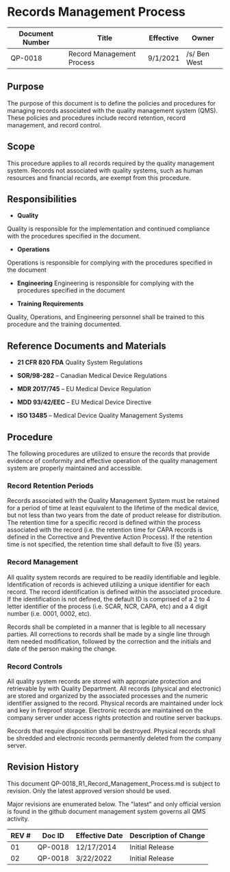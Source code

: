 # Records Management Process

Document Number|Title|Effective|Owner
---------------|-------------------------------------|----|-----
QP-0018|Record Management Process|9/1/2021|/s/ Ben West

## Purpose

The purpose of this document is to define the policies and procedures
for managing records associated with the quality management system
(QMS). These policies and procedures include record retention, record
management, and record control.

## Scope

This procedure applies to all records required by the quality
management system. Records not associated with quality systems, such
as human resources and financial records, are exempt from this
procedure.

## Responsibilities

* **Quality**

Quality is responsible for the implementation and continued compliance with the procedures specified in
             the document.

* **Operations**

Operations is responsible for complying
             with the procedures specified in the document

* **Engineering**
Engineering is responsible for complying
             with the procedures specified in the document

* **Training Requirements**

Quality, Operations, and Engineering
         personnel shall be trained to this procedure and the training
         documented.

## Reference Documents and Materials

* **21 CFR 820 FDA** Quality System Regulations

* **SOR/98-282** – Canadian Medical Device Regulations

* **MDR 2017/745** – EU Medical Device Regulation

* **MDD 93/42/EEC** – EU Medical Device Directive

* **ISO 13485** – Medical Device Quality Management Systems

## Procedure

 The following procedures are utilized to ensure the records that
 provide evidence of conformity and effective operation of the quality
 management system are properly maintained and accessible.

### Record Retention Periods

Records associated with the Quality Management System must be retained
for a period of time at least equivalent to the lifetime of the
medical device, but not less than two years from the date of product
release for distribution. The retention time for a specific record is
defined within the process associated with the record (i.e. the
retention time for CAPA records is defined in the Corrective and
Preventive Action Process). If the retention time is not specified,
the retention time shall default to five (5) years.

### Record Management

All quality system records are required to be readily identifiable and
legible. Identification of records is achieved utilizing a unique
identifier for each record. The record identification is defined
within the associated procedure. If the identification is not defined,
the default ID is comprised of a 2 to 4 letter identifier of the
process (i.e. SCAR, NCR, CAPA, etc) and a 4 digit number (i.e. 0001,
0002, etc).

Records shall be completed in a manner that is legible to all
necessary parties. All corrections to records shall be made by a
single line through item needed modification, followed by the
correction and the initials and date of the person making the change.

### Record Controls

All quality system records are stored with appropriate protection and
retrievable by with Quality Department. All records (physical and
electronic) are stored and organized by the associated processes and
the numeric identifier assigned to the record. Physical records are
maintained under lock and key in fireproof storage. Electronic records
are maintained on the company server under access rights protection
and routine server backups.

Records that require disposition shall be destroyed. Physical records
shall be shredded and electronic records permanently deleted from the
company server.


## Revision History

This document  QP-0018_R1_Record_Management_Process.md
is subject to revision. Only the latest approved version should be used.

Major revisions are enumerated below.
The "latest" and only official version is found in the github document management system governs all QMS activity.

REV #|Doc ID|Effective Date|Description of Change
-----|------|--------------|---------------------
01   | QP-0018|12/17/2014|Initial Release
02   | QP-0018|3/22/2022|Initial Release
